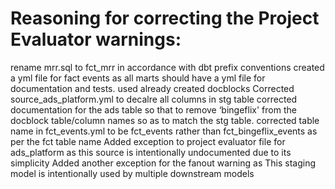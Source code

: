 # Reasoning for correcting the Project Evaluator warnings:

rename mrr.sql to fct_mrr in accordance with dbt prefix conventions
created a yml file for fact events as all marts should have a yml file for documentation and tests. used already created docblocks
Corrected source_ads_platform.yml to decalre all columns in stg table
corrected documentation for the ads table so that to remove ‘bingeflix' from the docblock table/column names so as to match the stg table.
corrected table name in fct_events.yml to be fct_events rather than fct_bingeflix_events as per the fct table name
Added exception to project evaluator file for ads_platform as this source is intentionally undocumented due to its simplicity
Added another exception for the fanout warning as This staging model is intentionally used by multiple downstream models
